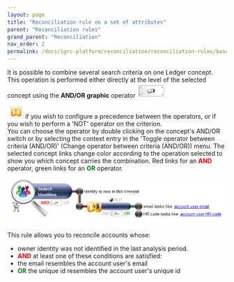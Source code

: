 ```yaml
---
layout: page
title: "Reconciliation rule on a set of attributes"
parent: "Reconciliation rules"
grand_parent: "Reconciliation"
nav_order: 2
permalink: /docs/igrc-platform/reconciliation/reconciliation-rules/based-on-attribute-set/
---
```


It is possible to combine several search criteria on one Ledger concept. This operation is performed either directly at the level of the selected concept using the **AND/OR graphic**  operator ![AND/OR graphic](../images/1.png "AND/OR graphic")     

![Search criteria with the is test operator](../images/2.png "Search criteria with the is test operator") if you wish to configure a precedence between the operators, or if you wish to perform a 'NOT' operator on the criterion.   
You can choose the operator by double clicking on the concept's AND/OR switch or by selecting the context entry in the 'Toggle operator between criteria (AND/OR)' (Change operator between criteria (AND/OR)) menu. The selected concept links change color according to the operation selected to show you which concept carries the combination. Red links for an <span style="color:red">**AND**</span>  operator, green links for an <span style="color:green">**OR**</span>  operator.

![Example of criteria combinations](../images/2016-07-08_14_50_20-iGRC_Properties_-_demo_reconciliation_test_recon912.reconrule_-_iGRC_Analytics.png "Example of criteria combinations")      

This rule allows you to reconcile accounts whose:   

- owner identity was not identified in the last analysis period.
- <span style="color:red">**AND**</span>  at least one of these conditions are satisfied:
- the email resembles the account user's email
- <span style="color:green">**OR**</span>  the unique id resembles the account user's unique id   

